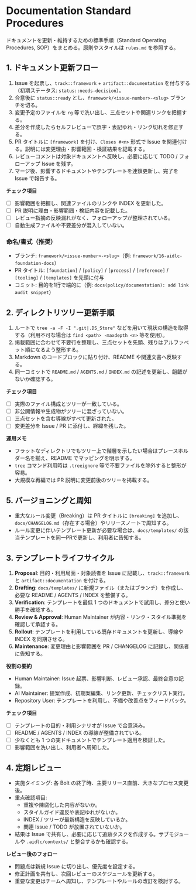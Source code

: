 # Documentation Standard Procedures

ドキュメントを更新・維持するための標準手順（Standard Operating Procedures, SOP）をまとめる。原則やスタイルは `rules.md` を参照する。

## 1. ドキュメント更新フロー
1. Issue を起票し、`track::framework` + `artifact::documentation` を付与する（初期ステータス: `status::needs-decision`）。
2. 合意後に `status::ready` とし、`framework/<issue-number>-<slug>` ブランチを切る。
3. 変更予定のファイルを `rg` 等で洗い出し、三点セットや関連リンクを把握する。
4. 差分を作成したらセルフレビューで誤字・表記ゆれ・リンク切れを修正する。
5. PR タイトルに `[framework]` を付け、`Closes #<n>` 形式で Issue を関連付ける。説明には変更理由・影響範囲・検証結果を記載する。
6. レビューコメントは対象ドキュメントへ反映し、必要に応じて TODO / フォローアップ Issue を残す。
7. マージ後、影響するドキュメントやテンプレートを連鎖更新し、完了を Issue で報告する。

**チェック項目**
- [ ] 影響範囲を把握し、関連ファイルのリンクや INDEX を更新した。  
- [ ] PR 説明に理由・影響範囲・検証内容を記載した。  
- [ ] レビュー指摘の反映漏れがなく、フォローアップが整理されている。  
- [ ] 自動生成ファイルや不要差分が混入していない。  

### 命名/書式（推奨）
- ブランチ: `framework/<issue-number>-<slug>`（例: `framework/16-aidlc-foundation-docs`）
- PR タイトル: `[foundation]` / `[policy]` / `[process]` / `[reference]` / `[tooling]` / `[templates]` を先頭に付与
- コミット: 目的を1行で端的に（例: `docs(policy/documentation): add link audit snippet`）

## 2. ディレクトリツリー更新手順
1. ルートで `tree -a -F -I ".git|.DS_Store"` などを用いて現状の構造を取得する（利用不可な場合は `find <path> -maxdepth <n>` 等を使用）。
2. 掲載範囲に合わせて不要行を整理し、三点セットを先頭、残りはアルファベット順になるよう整形する。
3. Markdown のコードブロックに貼り付け、README や関連文書へ反映する。
4. 同一コミットで `README.md` / `AGENTS.md` / `INDEX.md` の記述を更新し、齟齬がないか確認する。

**チェック項目**
- [ ] 実際のファイル構成とツリーが一致している。  
- [ ] 非公開情報や生成物がツリーに混ざっていない。  
- [ ] 三点セットを含む導線がすべて更新された。  
- [ ] 変更差分を Issue / PR に添付し、経緯を残した。  

**運用メモ**
- フラットなディレクトリでもツリー上で階層を示したい場合はプレースホルダー名を揃え、README でマッピングを明示する。
- `tree` コマンド利用時は `.treeignore` 等で不要ファイルを除外すると整形が容易。
- 大規模な再編では PR 説明に変更前後のツリーを掲載する。

## 5. バージョニングと周知
- 重大なルール変更（Breaking）は PR タイトルに `[breaking]` を追加し、`docs/CHANGELOG.md`（存在する場合）やリリースノートで周知する。
- ルール変更に伴いテンプレート更新が必要な場合は、`docs/templates/` の該当テンプレートを同一PRで更新し、利用者に告知する。

## 3. テンプレートライフサイクル
1. **Proposal**: 目的・利用局面・対象読者を Issue に記載し、`track::framework` と `artifact::documentation` を付ける。
2. **Drafting**: `docs/templates/` に新規ファイル（またはブランチ）を作成し、必要な README / AGENTS / INDEX を整備する。
3. **Verification**: テンプレートを最低 1 つのドキュメントで試用し、差分と使い勝手を確認する。
4. **Review & Approval**: Human Maintainer が内容・リンク・スタイル準拠を確認して承認する。
5. **Rollout**: テンプレートを利用している既存ドキュメントを更新し、導線や INDEX を同期させる。
6. **Maintenance**: 変更理由と影響範囲を PR / CHANGELOG に記録し、関係者に告知する。

**役割の要約**
- Human Maintainer: Issue 起票、影響判断、レビュー承認、最終合意の記録。
- AI Maintainer: 提案作成、初期案編集、リンク更新、チェックリスト実行。
- Repository User: テンプレートを利用し、不備や改善点をフィードバック。

**チェック項目**
- [ ] テンプレートの目的・利用シナリオが Issue で合意済み。  
- [ ] README / AGENTS / INDEX の導線が整備されている。  
- [ ] 少なくとも 1 つの実ドキュメントでテンプレート適用を検証した。  
- [ ] 影響範囲を洗い出し、利用者へ周知した。  

## 4. 定期レビュー
- 実施タイミング: 各 Bolt の終了時、主要リリース直前、大きなプロセス変更後。
- 重点確認項目:
  - 重複や陳腐化した内容がないか。
  - スタイルガイド違反や表記ゆれがないか。
  - INDEX / ツリーが最新構造を反映しているか。
  - 関連 Issue / TODO が放置されていないか。
- 結果は Issue で共有し、必要に応じて追跡タスクを作成する。サブモジュールや `.aidlc/contexts/` と整合するかも確認する。

**レビュー後のフォロー**
- 問題点は新規 Issue に切り出し、優先度を設定する。
- 修正計画を共有し、次回レビューのスケジュールを更新する。
- 重要な変更はチームへ周知し、テンプレートやルールの改訂を検討する。
